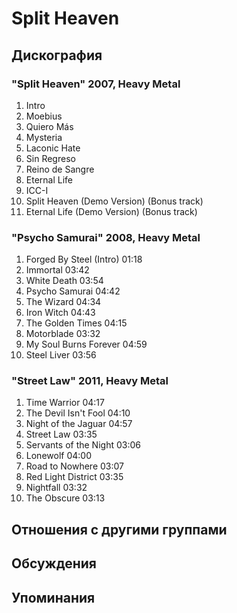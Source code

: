 # Split Heaven



## Дискография

### "Split Heaven" 2007, Heavy Metal

1. Intro    
2. Moebius     
3. Quiero M&#225;s    
4. Mysteria     
5. Laconic Hate    
6. Sin Regreso    
7. Reino de Sangre   
8. Eternal Life     
9. ICC-I  
10. Split Heaven (Demo Version) (Bonus track)  
11. Eternal Life (Demo Version) (Bonus track)  

### "Psycho Samurai" 2008, Heavy Metal

1. Forged By Steel (Intro)  01:18    
2. Immortal  03:42   
3. White Death  03:54  
4. Psycho Samurai  04:42  
5. The Wizard  04:34 
6. Iron Witch  04:43   
7. The Golden Times  04:15
8. Motorblade  03:32   
9. My Soul Burns Forever  04:59    
10. Steel Liver  03:56    

### "Street Law" 2011, Heavy Metal

1. Time Warrior  04:17  
2. The Devil Isn't Fool  04:10
3. Night of the Jaguar  04:57
4. Street Law  03:35  
5. Servants of the Night  03:06    
6. Lonewolf  04:00  
7. Road to Nowhere  03:07 
8. Red Light District  03:35    
9. Nightfall  03:32 
10. The Obscure  03:13 


## Отношения с другими группами


## Обсуждения


## Упоминания

